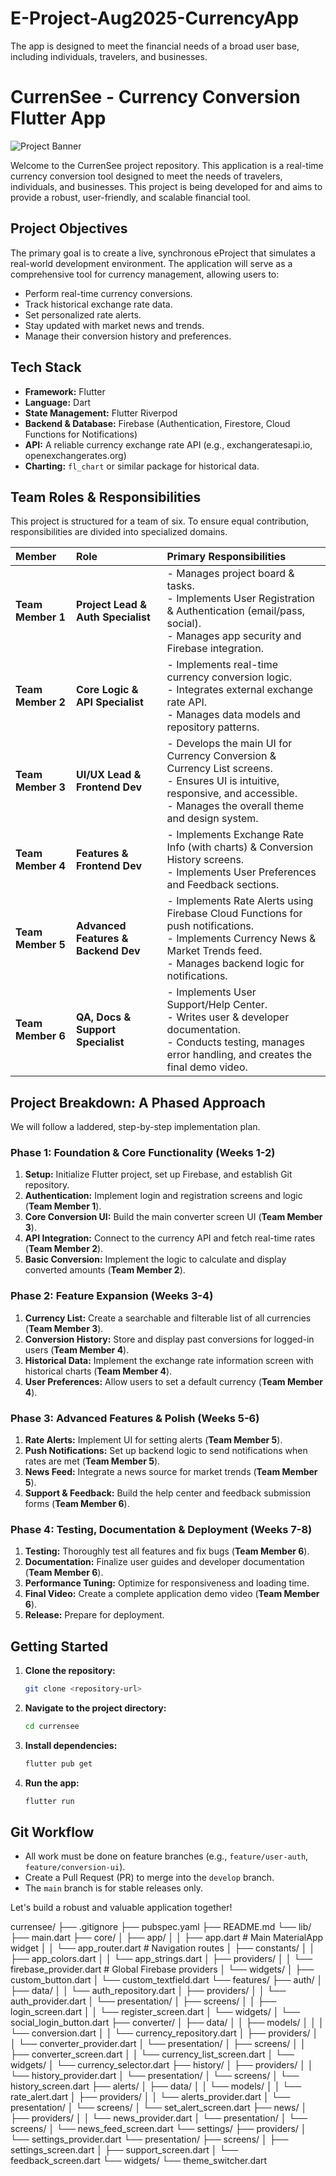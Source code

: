 # E-Project-Aug2025-CurrencyApp
The app is designed to meet the financial needs of a broad user base, including individuals, travelers, and businesses.

# CurrenSee - Currency Conversion Flutter App

![Project Banner](https://placehold.co/1200x300/4285f4/ffffff?text=CurrenSee&font=raleway)

Welcome to the CurrenSee project repository. This application is a real-time currency conversion tool designed to meet the needs of travelers, individuals, and businesses. This project is being developed for and aims to provide a robust, user-friendly, and scalable financial tool.

## Project Objectives

The primary goal is to create a live, synchronous eProject that simulates a real-world development environment. The application will serve as a comprehensive tool for currency management, allowing users to:

* Perform real-time currency conversions.
* Track historical exchange rate data.
* Set personalized rate alerts.
* Stay updated with market news and trends.
* Manage their conversion history and preferences.

## Tech Stack

* **Framework:** Flutter
* **Language:** Dart
* **State Management:** Flutter Riverpod
* **Backend & Database:** Firebase (Authentication, Firestore, Cloud Functions for Notifications)
* **API:** A reliable currency exchange rate API (e.g., exchangeratesapi.io, openexchangerates.org)
* **Charting:** `fl_chart` or similar package for historical data.

## Team Roles & Responsibilities

This project is structured for a team of six. To ensure equal contribution, responsibilities are divided into specialized domains.

| Member | Role | Primary Responsibilities |
| :--- | :--- | :--- |
| **Team Member 1** | **Project Lead & Auth Specialist** | - Manages project board & tasks.<br>- Implements User Registration & Authentication (email/pass, social).<br>- Manages app security and Firebase integration. |
| **Team Member 2** | **Core Logic & API Specialist** | - Implements real-time currency conversion logic.<br>- Integrates external exchange rate API.<br>- Manages data models and repository patterns. |
| **Team Member 3** | **UI/UX Lead & Frontend Dev** | - Develops the main UI for Currency Conversion & Currency List screens.<br>- Ensures UI is intuitive, responsive, and accessible.<br>- Manages the overall theme and design system. |
| **Team Member 4** | **Features & Frontend Dev** | - Implements Exchange Rate Info (with charts) & Conversion History screens.<br>- Implements User Preferences and Feedback sections. |
| **Team Member 5** | **Advanced Features & Backend Dev** | - Implements Rate Alerts using Firebase Cloud Functions for push notifications.<br>- Implements Currency News & Market Trends feed.<br>- Manages backend logic for notifications. |
| **Team Member 6** | **QA, Docs & Support Specialist**| - Implements User Support/Help Center.<br>- Writes user & developer documentation.<br>- Conducts testing, manages error handling, and creates the final demo video. |

## Project Breakdown: A Phased Approach

We will follow a laddered, step-by-step implementation plan.

### **Phase 1: Foundation & Core Functionality (Weeks 1-2)**
1.  **Setup:** Initialize Flutter project, set up Firebase, and establish Git repository.
2.  **Authentication:** Implement login and registration screens and logic (**Team Member 1**).
3.  **Core Conversion UI:** Build the main converter screen UI (**Team Member 3**).
4.  **API Integration:** Connect to the currency API and fetch real-time rates (**Team Member 2**).
5.  **Basic Conversion:** Implement the logic to calculate and display converted amounts (**Team Member 2**).

### **Phase 2: Feature Expansion (Weeks 3-4)**
1.  **Currency List:** Create a searchable and filterable list of all currencies (**Team Member 3**).
2.  **Conversion History:** Store and display past conversions for logged-in users (**Team Member 4**).
3.  **Historical Data:** Implement the exchange rate information screen with historical charts (**Team Member 4**).
4.  **User Preferences:** Allow users to set a default currency (**Team Member 4**).

### **Phase 3: Advanced Features & Polish (Weeks 5-6)**
1.  **Rate Alerts:** Implement UI for setting alerts (**Team Member 5**).
2.  **Push Notifications:** Set up backend logic to send notifications when rates are met (**Team Member 5**).
3.  **News Feed:** Integrate a news source for market trends (**Team Member 5**).
4.  **Support & Feedback:** Build the help center and feedback submission forms (**Team Member 6**).

### **Phase 4: Testing, Documentation & Deployment (Weeks 7-8)**
1.  **Testing:** Thoroughly test all features and fix bugs (**Team Member 6**).
2.  **Documentation:** Finalize user guides and developer documentation (**Team Member 6**).
3.  **Performance Tuning:** Optimize for responsiveness and loading time.
4.  **Final Video:** Create a complete application demo video (**Team Member 6**).
5.  **Release:** Prepare for deployment.

## Getting Started

1.  **Clone the repository:**
    ```bash
    git clone <repository-url>
    ```
2.  **Navigate to the project directory:**
    ```bash
    cd currensee
    ```
3.  **Install dependencies:**
    ```bash
    flutter pub get
    ```
4.  **Run the app:**
    ```bash
    flutter run
    ```

## Git Workflow

* All work must be done on feature branches (e.g., `feature/user-auth`, `feature/conversion-ui`).
* Create a Pull Request (PR) to merge into the `develop` branch.
* The `main` branch is for stable releases only.

Let's build a robust and valuable application together!

currensee/
├── .gitignore
├── pubspec.yaml
├── README.md
└── lib/
    ├── main.dart
    ├── core/
    │   ├── app/
    │   │   ├── app.dart              # Main MaterialApp widget
    │   │   └── app_router.dart       # Navigation routes
    │   ├── constants/
    │   │   ├── app_colors.dart
    │   │   └── app_strings.dart
    │   ├── providers/
    │   │   └── firebase_provider.dart # Global Firebase providers
    │   └── widgets/
    │       ├── custom_button.dart
    │       └── custom_textfield.dart
    └── features/
        ├── auth/
        │   ├── data/
        │   │   └── auth_repository.dart
        │   ├── providers/
        │   │   └── auth_provider.dart
        │   └── presentation/
        │       ├── screens/
        │       │   ├── login_screen.dart
        │       │   └── register_screen.dart
        │       └── widgets/
        │           └── social_login_button.dart
        ├── converter/
        │   ├── data/
        │   │   ├── models/
        │   │   │   └── conversion.dart
        │   │   └── currency_repository.dart
        │   ├── providers/
        │   │   └── converter_provider.dart
        │   └── presentation/
        │       ├── screens/
        │       │   ├── converter_screen.dart
        │       │   └── currency_list_screen.dart
        │       └── widgets/
        │           └── currency_selector.dart
        ├── history/
        │   ├── providers/
        │   │   └── history_provider.dart
        │   └── presentation/
        │       └── screens/
        │           └── history_screen.dart
        ├── alerts/
        │   ├── data/
        │   │   └── models/
        │   │       └── rate_alert.dart
        │   ├── providers/
        │   │   └── alerts_provider.dart
        │   └── presentation/
        │       └── screens/
        │           └── set_alert_screen.dart
        ├── news/
        │   ├── providers/
        │   │   └── news_provider.dart
        │   └── presentation/
        │       └── screens/
        │           └── news_feed_screen.dart
        └── settings/
            ├── providers/
            │   └── settings_provider.dart
            └── presentation/
                ├── screens/
                │   ├── settings_screen.dart
                │   ├── support_screen.dart
                │   └── feedback_screen.dart
                └── widgets/
                    └── theme_switcher.dart
